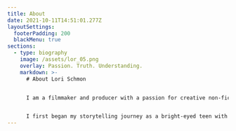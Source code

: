 ```yaml
---
title: About
date: 2021-10-11T14:51:01.277Z
layoutSettings:
  footerPadding: 200
  blackMenu: true
sections:
  - type: biography
    image: /assets/lor_05.png
    overlay: Passion. Truth. Understanding.
    markdown: >-
      # About Lori Schmon


      I am a filmmaker and producer with a passion for creative non-fiction storytelling. I have eight years of experience directing and producing videos for Vevo, MTV, and various corporations/universities. 


      I first began my storytelling journey as a bright-eyed teen with a love for video cameras and editing. Soon enough, that passion developed into something much deeper and personal: I wanted to understand people and tell their stories in hopes of revealing truth about the world we live in today. The more we can connect with people from all walks of life — from different societies, cultures and religions — the more we’ll begin to understand each other and have more compassion.
---
```

